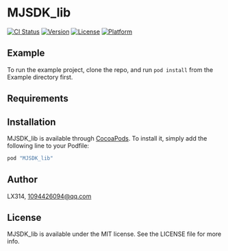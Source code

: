# MJSDK_lib

[![CI Status](http://img.shields.io/travis/LX314/MJSDK_lib.svg?style=flat)](https://travis-ci.org/LX314/MJSDK_lib)
[![Version](https://img.shields.io/cocoapods/v/MJSDK_lib.svg?style=flat)](http://cocoapods.org/pods/MJSDK_lib)
[![License](https://img.shields.io/cocoapods/l/MJSDK_lib.svg?style=flat)](http://cocoapods.org/pods/MJSDK_lib)
[![Platform](https://img.shields.io/cocoapods/p/MJSDK_lib.svg?style=flat)](http://cocoapods.org/pods/MJSDK_lib)

## Example

To run the example project, clone the repo, and run `pod install` from the Example directory first.

## Requirements

## Installation

MJSDK_lib is available through [CocoaPods](http://cocoapods.org). To install
it, simply add the following line to your Podfile:

```ruby
pod "MJSDK_lib"
```

## Author

LX314, 1094426094@qq.com

## License

MJSDK_lib is available under the MIT license. See the LICENSE file for more info.
